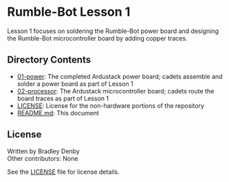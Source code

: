 # Rumble-Bot Lesson 1

Lesson 1 focuses on soldering the Rumble-Bot power board and designing the
Rumble-Bot microcontroller board by adding copper traces.

## Directory Contents

* [01-power](01-power/README.md): The completed Ardustack power board; cadets
  assemble and solder a power board as part of Lesson 1
* [02-processor](02-processor/README.md): The Ardustack microcontroller board;
  cadets route the board traces as part of Lesson 1
* [LICENSE](LICENSE): License for the non-hardware portions of the repository
* [README.md](README.md): This document

## License

Written by Bradley Denby  
Other contributors: None

See the [LICENSE](LICENSE) file for license details.
